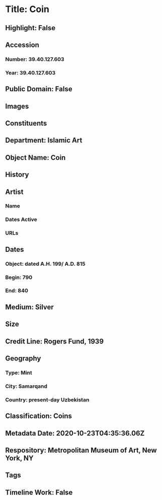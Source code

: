 # Title: Coin
## Highlight: False
## Accession
### Number: 39.40.127.603
### Year: 39.40.127.603
## Public Domain: False
## Images
## Constituents
## Department: Islamic Art
## Object Name: Coin
## History
## Artist
### Name
### Dates Active
### URLs
## Dates
### Object: dated  A.H. 199/ A.D. 815
### Begin: 790
### End: 840
## Medium: Silver
## Size
## Credit Line: Rogers Fund, 1939
## Geography
### Type: Mint
### City: Samarqand
### Country: present-day Uzbekistan
## Classification: Coins
## Metadata Date: 2020-10-23T04:35:36.06Z
## Respository: Metropolitan Museum of Art, New York, NY
## Tags
## Timeline Work: False